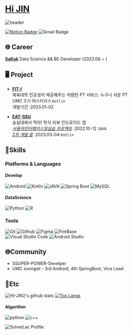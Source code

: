 # [Hi JIN](https://my.surfit.io/w/597611764)  


![header](https://capsule-render.vercel.app/api?type=waving&color=auto&height=300&section=header&text=Hi%20JIN~&fontSize=90)  

[![Notion Badge](https://img.shields.io/badge/Notion-000000?style=flat-square&logo=Notion&logoColor=white&link=https://hi-jin-1514.notion.site/Hi-JIN-f124529bf0a34eaa8326ed1e0d81871b)](https://hi-jin-1514.notion.site/Hi-JIN-f124529bf0a34eaa8326ed1e0d81871b) 
![Gmail Badge](https://img.shields.io/badge/jini1514@soongsil.ac.kr-EA4335?style=flat-square&logo=Gmail&logoColor=white&link=mailto:jini1514@soongsil.ac.kr)

## 🌐 Career  
[**SaKak**](https://www.sakak.co.kr/) Data Science && BE Developer (2023.06 ~ )  

## 🖥️ Project

- [**FIT-I**](https://github.com/FIT-I/FIT-I-Android)  
체육대학 전공생이 제공해주는 저렴한 PT 서비스: 누구나 쉬운 PT  
*UMC 3기 마스터코스* `Kotlin`  
개발기간  :2023.01-02  

- [**EAT-SSU**](https://github.com/EAT-SSU)  
숭실대에서 먹자! 
학식 리뷰 안드로이드 앱  
[*사용자인터페이스및실습 프로젝트*](https://github.com/EAT-SSU/EAT-SSU) :2022.10-12 `JAVA`  
[*2차 개발 중*](https://github.com/EAT-SSU/EatSSU-Android) :2023.03-04 `Kotlin`




## 🌱Skills
### Platforms & Languages
#### Develop
![Android](https://img.shields.io/badge/Android-3DDC84.svg?&style=for-the-badge&logo=Android&logoColor=white)
![Kotlin](https://img.shields.io/badge/Kotlin-7F52FF.svg?&style=for-the-badge&logo=Kotlin&logoColor=white)
![JAVA](https://img.shields.io/badge/java-007396?style=for-the-badge&logo=java&logoColor=white")
![Spring Boot](https://img.shields.io/badge/-Spring%20Boot-6DB33F?style=for-the-badge&logo=springboot&logoColor=white)
![MySQL](https://img.shields.io/badge/MySQL-4479A1?style=for-the-badge&logo=MySQL&logoColor=white)


#### DataScience
![Python](https://img.shields.io/badge/Python-3776AB.svg?&style=for-the-badge&logo=Python&logoColor=white)
![R](https://img.shields.io/badge/R-276DC3.svg?&style=for-the-badge&logo=R&logoColor=white)

### Tools
![Git](https://img.shields.io/badge/Git-F05032.svg?&style=for-the-badge&logo=Git&logoColor=white)
![Github](https://img.shields.io/badge/github-181717?style=for-the-badge&logo=github&logoColor=white)
![Figma](https://img.shields.io/badge/Figma-F24E1E.svg?&style=for-the-badge&logo=Figma&logoColor=white)
![FireBase](https://img.shields.io/badge/FIREBASE-FFCA28.svg?&style=for-the-badge&logo=FIREBASE&logoColor=white)  
![Visual Studio Code](https://img.shields.io/badge/Visual%20Studio%20Code-007ACC.svg?&style=for-the-badge&logo=Visual%20Studio%20Code&logoColor=white)
![Android Studio](https://img.shields.io/badge/Android%20Studio-3DDC84.svg?&style=for-the-badge&logo=Android%20Studio&logoColor=white)


## 🌐Community

- SSUPER-POWER-Develper
- UMC soongsil - 3rd Android, 4th SpringBoot, Vice Lead

## 💭Etc

![HI-JIN2's github stats](https://github-readme-stats.vercel.app/api?username=HI-JIN2&show_icons=true)
[![Top Langs](https://github-readme-stats.vercel.app/api/top-langs/?username=HI-JIN2&layout=compact)](https://github.com/HI-JIN2/github-readme-stats)
#### Algorithm
![python](https://img.shields.io/badge/python-3776AB.svg?&style=for-the-badge&logo=python&logoColor=white) 
![c++](https://img.shields.io/badge/c++-00599C?style=for-the-badge&logo=c%2B%2B&logoColor=white)

![Solved.ac Profile](http://mazassumnida.wtf/api/v2/generate_badge?boj=qldls0307)



